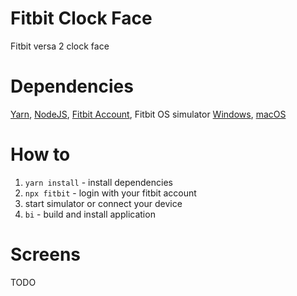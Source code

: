 # Fitbit Clock Face
Fitbit versa 2 clock face

# Dependencies

[Yarn](https://yarnpkg.com/getting-started/install), [NodeJS](https://nodejs.org/en/download/), [Fitbit Account](https://www.fitbit.com/signup), Fitbit OS simulator [Windows](https://simulator-updates.fitbit.com/download/latest/win), [macOS](https://simulator-updates.fitbit.com/download/latest/mac)

# How to

1. `yarn install` - install dependencies
2. `npx fitbit` - login with your fitbit account
3. start simulator or connect your device
4. `bi` - build and install application

# Screens

TODO
